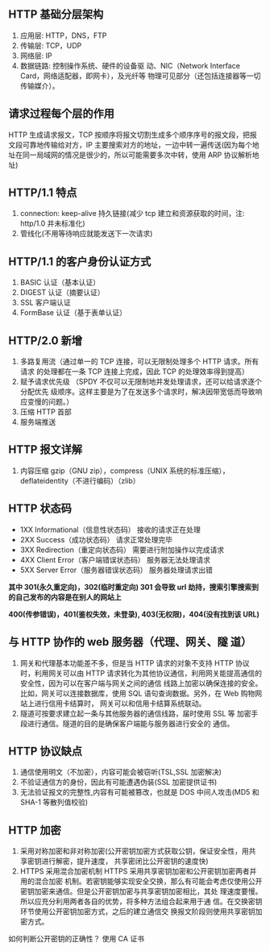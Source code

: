 ## HTTP 基础分层架构

1. 应用层: HTTP，DNS，FTP
2. 传输层: TCP，UDP
3. 网络层: IP
4. 数据链路: 控制操作系统、硬件的设备驱 动、NIC（Network Interface Card，网络适配器，即网卡），及光纤等 物理可见部分（还包括连接器等一切传输媒介）。

## 请求过程每个层的作用

HTTP 生成请求报文，TCP 按顺序将报文切割生成多个顺序序号的报文段，把报文段可靠地传输给对方，IP 主要搜索对方的地址，一边中转一遍传送(因为每个地址在同一局域网的情况是很少的，所以可能需要多次中转，使用 ARP 协议解析地址)

## HTTP/1.1 特点

1. connection: keep-alive 持久链接(减少 tcp 建立和资源获取的时间，注: http/1.0 并未标准化)
2. 管线化(不用等待响应就能发送下一次请求)

## HTTP/1.1 的客户身份认证方式

1. BASIC 认证（基本认证）
2. DIGEST 认证（摘要认证）
3. SSL 客户端认证
4. FormBase 认证（基于表单认证）

## HTTP/2.0 新增

1. 多路复用流（通过单一的 TCP 连接，可以无限制处理多个 HTTP 请求。所有请求 的处理都在一条 TCP 连接上完成，因此 TCP 的处理效率得到提高）
2. 赋予请求优先级 （SPDY 不仅可以无限制地并发处理请求，还可以给请求逐个分配优先 级顺序。这样主要是为了在发送多个请求时，解决因带宽低而导致响 应变慢的问题。）
3. 压缩 HTTP 首部
4. 服务端推送

## HTTP 报文详解

1. 内容压缩 gzip（GNU zip），compress（UNIX 系统的标准压缩），deflateidentity（不进行编码）（zlib）

## HTTP 状态码

- 1XX Informational（信息性状态码） 接收的请求正在处理
- 2XX Success（成功状态码） 请求正常处理完毕
- 3XX Redirection（重定向状态码） 需要进行附加操作以完成请求
- 4XX Client Error（客户端错误状态码） 服务器无法处理请求
- 5XX Server Error（服务器错误状态码） 服务器处理请求出错

**其中 301(永久重定向)，302(临时重定向) 301 会导致 url 劫持，搜索引擎搜索到的自己发布的内容是在别人的网站上**

**400(传参错误)，401(鉴权失效，未登录), 403(无权限)，404(没有找到该 URL)**

## 与 HTTP 协作的 web 服务器（代理、网关、隧 道）

1. 网关和代理基本功能差不多，但是当 HTTP 请求的对象不支持 HTTP 协议时，利用网关可以由 HTTP 请求转化为其他协议通信，利用网关能提高通信的安全性，因为可以在客户端与网关之间的通信 线路上加密以确保连接的安全。比如，网关可以连接数据库，使用 SQL 语句查询数据。另外，在 Web 购物网站上进行信用卡结算时， 网关可以和信用卡结算系统联动。
2. 隧道可按要求建立起一条与其他服务器的通信线路，届时使用 SSL 等 加密手段进行通信。隧道的目的是确保客户端能与服务器进行安全的 通信。

## HTTP 协议缺点

1. 通信使用明文（不加密），内容可能会被窃听(TSL,SSL 加密解决)
2. 不验证通信方的身份，因此有可能遭遇伪装(SSL 加密提供证书)
3. 无法验证报文的完整性,内容有可能被篡改，也就是 DOS 中间人攻击(MD5 和 SHA-1 等散列值校验)

## HTTP 加密

1. 采用对称加密和非对称加密(公开密钥加密方式获取公钥，保证安全性，用共享密钥进行解密，提升速度， 共享密闭比公开密钥的速度快)
2. HTTPS 采用混合加密机制 HTTPS 采用共享密钥加密和公开密钥加密两者并用的混合加密 机制。若密钥能够实现安全交换，那么有可能会考虑仅使用公开 密钥加密来通信。但是公开密钥加密与共享密钥加密相比，其处 理速度要慢。 所以应充分利用两者各自的优势，将多种方法组合起来用于通 信。在交换密钥环节使用公开密钥加密方式，之后的建立通信交 换报文阶段则使用共享密钥加密方式。

如何判断公开密钥的正确性？ 使用 CA 证书

